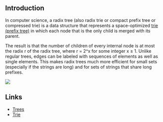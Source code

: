 ## Introduction

In computer science, a radix tree (also radix trie or compact prefix tree or compressed trie)
is a data structure that represents a space-optimized [trie (prefix tree)](/docs/CS/Algorithms/tree/Trie.md) in which each node that is the only child is merged with its parent.

The result is that the number of children of every internal node is at most the radix r of the radix tree, where r = 2^x for some integer x ≥ 1. 
Unlike regular trees, edges can be labeled with sequences of elements as well as single elements.
This makes radix trees much more efficient for small sets (especially if the strings are long) and for sets of strings that share long prefixes.

![](https://upload.wikimedia.org/wikipedia/commons/thumb/a/ae/Patricia_trie.svg/2880px-Patricia_trie.svg.png)



















## Links

- [Trees](/docs/CS/Algorithms/tree/tree.md?id=Radix)
- [Trie](/docs/CS/Algorithms/tree/Trie.md)